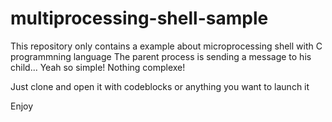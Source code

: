 # multiprocessing-shell-sample

This repository only contains a example about microprocessing shell with C programmning language
The parent process is sending a message to his child... Yeah so simple! Nothing complexe!

Just clone and open it with codeblocks or anything you want to launch it

Enjoy

